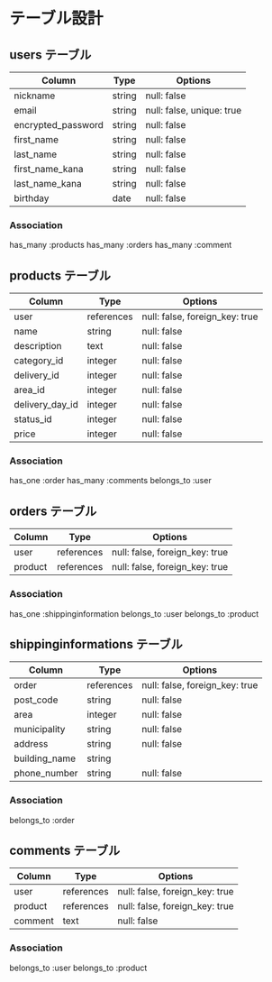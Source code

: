 # テーブル設計

## users テーブル

| Column              | Type       | Options                   |
| ------------------- | ---------- | ------------------------- |
| nickname            | string     | null: false               |
| email               | string     | null: false, unique: true |
| encrypted_password  | string     | null: false               |
| first_name          | string     | null: false               |
| last_name           | string     | null: false               |
| first_name_kana     | string     | null: false               |
| last_name_kana      | string     | null: false               |
| birthday            | date       | null: false               |

### Association

has_many :products
has_many :orders
has_many :comment

## products テーブル

| Column                    | Type       | Options                        |
| ------------------------- | ---------- | ------------------------------ |
| user                      | references | null: false, foreign_key: true |
| name                      | string     | null: false                    |
| description               | text       | null: false                    |
| category_id               | integer    | null: false                    |
| delivery_id               | integer    | null: false                    |
| area_id                   | integer    | null: false                    |
| delivery_day_id           | integer    | null: false                    |
| status_id                 | integer    | null: false                    |
| price                     | integer    | null: false                    |

### Association
has_one :order
has_many :comments
belongs_to :user

## orders テーブル

| Column                 | Type       | Options                        |
| ---------------------- | ---------- | ------------------------------ |
| user                   | references | null: false, foreign_key: true |
| product                | references | null: false, foreign_key: true|

### Association
has_one :shippinginformation
belongs_to :user
belongs_to :product

## shippinginformations テーブル

| Column                          | Type       | Options                        |
| ------------------------------- | ---------- | ------------------------------ |
| order                           | references | null: false, foreign_key: true |
| post_code                       | string     | null: false                    |
| area                            | integer    | null: false                    |
| municipality                    | string     | null: false                    |
| address                         | string     | null: false                    |
| building_name                   | string     |                                |
| phone_number                    | string     | null: false                    |

### Association
belongs_to :order

## comments テーブル

| Column                    | Type       | Options                        |
| ------------------------- | ---------- | ------------------------------ |
| user                      | references | null: false, foreign_key: true |
| product                   | references | null: false, foreign_key: true |
| comment                   | text       | null: false                    |

### Association
belongs_to :user
belongs_to :product




